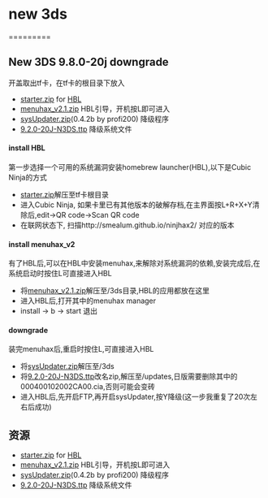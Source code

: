 # new 3ds
=========

## New 3DS 9.8.0-20j downgrade

开盖取出tf卡，在tf卡的根目录下放入

  - [starter.zip][] for [HBL][]
  - [menuhax_v2.1.zip][] HBL引导，开机按L即可进入
  - [sysUpdater.zip][](0.4.2b by profi200) 降级程序
  - [9.2.0-20J-N3DS.ttp] 降级系统文件

#### install HBL
第一步选择一个可用的系统漏洞安装homebrew launcher(HBL),以下是Cubic Ninja的方式
  - [starter.zip][]解压至tf卡根目录
  - 进入Cubic Ninja, 如果卡里已有其他版本的破解存档,在主界面按L+R+X+Y清除后,edit->QR code->Scan QR code
  - 在联网状态下, 扫描http://smealum.github.io/ninjhax2/ 对应的版本

#### install menuhax_v2
有了HBL后,可以在HBL中安装menuhax,来解除对系统漏洞的依赖,安装完成后,在系统启动时按住L可直接进入HBL
  - 将[menuhax_v2.1.zip][]解压至/3ds目录,HBL的应用都放在这里
  - 进入HBL后,打开其中的menuhax manager
  - install -> b -> start 退出

#### downgrade
装完menuhax后,重启时按住L,可直接进入HBL
  - 将[sysUpdater.zip][]解压至/3ds
  - 将[9.2.0-20J-N3DS.ttp][]改名zip,解压至/updates,日版需要删除其中的000400102002CA00.cia,否则可能会变砖
  - 进入HBL后,先开启FTP,再开启sysUpdater,按Y降级(这一步我重复了20次左右后成功)



## 资源

* [starter.zip][] for [HBL][]
* [menuhax_v2.1.zip][] HBL引导，开机按L即可进入
* [sysUpdater.zip][](0.4.2b by profi200) 降级程序
* [9.2.0-20J-N3DS.ttp] 降级系统文件


[HBL]:http://smealum.github.io/3ds/
[starter.zip]:http://pan.baidu.com/s/1c1jfPAS
[menuhax_v2.1.zip]:http://pan.baidu.com/s/1jHrHfvw
[sysUpdater.zip]:http://pan.baidu.com/s/1sjY5YGl
[9.2.0-20J-N3DS.ttp]:http://pan.baidu.com/s/1nusqT7b
